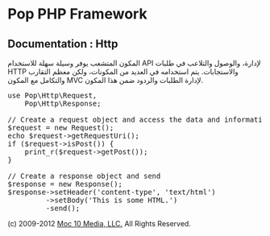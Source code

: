 Pop PHP Framework
=================

Documentation : Http
--------------------

المكون المتشعب يوفر وسيلة سهلة للاستخدام API لإدارة، والوصول والتلاعب في طلبات HTTP والاستجابات. يتم استخدامه في العديد من المكونات، ولكن معظم التقارب والتكامل مع المكون MVC لإدارة الطلبات والردود ضمن هذا المكون.

<pre>
use Pop\Http\Request,
    Pop\Http\Response;

// Create a request object and access the data and information
$request = new Request();
echo $request->getRequestUri();
if ($request->isPost()) {
    print_r($request->getPost());
}

// Create a response object and send
$response = new Response();
$response->setHeader('content-type', 'text/html')
         ->setBody('<html><body>This is some HTML.</body></html>')
         -send();
</pre>

(c) 2009-2012 [Moc 10 Media, LLC.](http://www.moc10media.com) All Rights Reserved.

